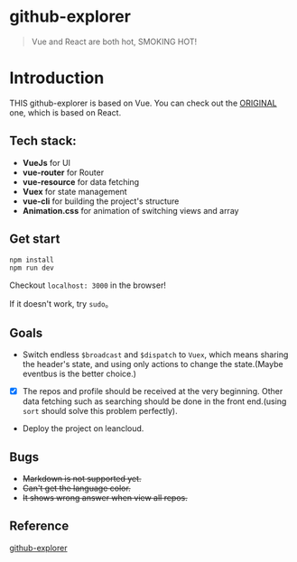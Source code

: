 # github-explorer

> Vue and React are both hot, SMOKING HOT!

# Introduction

THIS github-explorer is based on Vue. You can check out the [ORIGINAL](https://github.com/trungdq88/github-explorer) one, which is based on React.

## Tech stack:

 - **VueJs** for UI
 - **vue-router** for Router
 - **vue-resource** for data fetching
 - **Vuex** for state management
 - **vue-cli** for building the project's structure
 - **Animation.css** for animation of switching views and array

## Get start
```bash
npm install
npm run dev
```
Checkout `localhost: 3000` in the browser!

If it doesn't work, try `sudo`。

## Goals

 - Switch endless `$broadcast` and `$dispatch` to `Vuex`, which means sharing the header's state, and using only actions to change the state.(Maybe eventbus is the better choice.)

 - [x] The repos and profile should be received at the very beginning. Other data fetching such as searching should be done in the front end.(using `sort` should solve this problem perfectly).

 - Deploy the project on leancloud.

## Bugs

 - ~~Markdown is not supported yet.~~
 - ~~Can't get the language color.~~
 - ~~It shows wrong answer when view all repos.~~

## Reference

[github-explorer](https://github.com/trungdq88/github-explorer)
